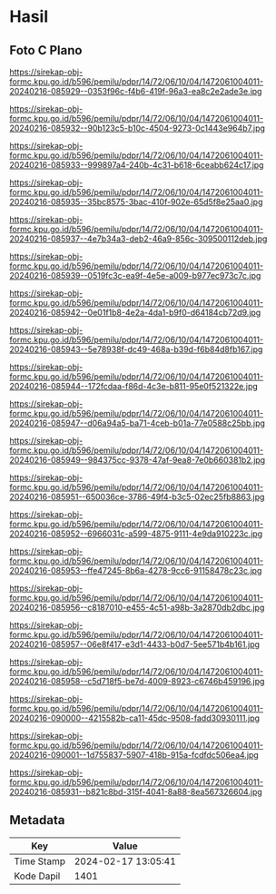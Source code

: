 # Hasil

## Foto C Plano

https://sirekap-obj-formc.kpu.go.id/b596/pemilu/pdpr/14/72/06/10/04/1472061004011-20240216-085929--0353f96c-f4b6-419f-96a3-ea8c2e2ade3e.jpg

https://sirekap-obj-formc.kpu.go.id/b596/pemilu/pdpr/14/72/06/10/04/1472061004011-20240216-085932--90b123c5-b10c-4504-9273-0c1443e964b7.jpg

https://sirekap-obj-formc.kpu.go.id/b596/pemilu/pdpr/14/72/06/10/04/1472061004011-20240216-085933--999897a4-240b-4c31-b618-6ceabb624c17.jpg

https://sirekap-obj-formc.kpu.go.id/b596/pemilu/pdpr/14/72/06/10/04/1472061004011-20240216-085935--35bc8575-3bac-410f-902e-65d5f8e25aa0.jpg

https://sirekap-obj-formc.kpu.go.id/b596/pemilu/pdpr/14/72/06/10/04/1472061004011-20240216-085937--4e7b34a3-deb2-46a9-856c-309500112deb.jpg

https://sirekap-obj-formc.kpu.go.id/b596/pemilu/pdpr/14/72/06/10/04/1472061004011-20240216-085939--0519fc3c-ea9f-4e5e-a009-b977ec973c7c.jpg

https://sirekap-obj-formc.kpu.go.id/b596/pemilu/pdpr/14/72/06/10/04/1472061004011-20240216-085942--0e01f1b8-4e2a-4da1-b9f0-d64184cb72d9.jpg

https://sirekap-obj-formc.kpu.go.id/b596/pemilu/pdpr/14/72/06/10/04/1472061004011-20240216-085943--5e78938f-dc49-468a-b39d-f6b84d8fb167.jpg

https://sirekap-obj-formc.kpu.go.id/b596/pemilu/pdpr/14/72/06/10/04/1472061004011-20240216-085944--172fcdaa-f86d-4c3e-b811-95e0f521322e.jpg

https://sirekap-obj-formc.kpu.go.id/b596/pemilu/pdpr/14/72/06/10/04/1472061004011-20240216-085947--d06a94a5-ba71-4ceb-b01a-77e0588c25bb.jpg

https://sirekap-obj-formc.kpu.go.id/b596/pemilu/pdpr/14/72/06/10/04/1472061004011-20240216-085949--984375cc-9378-47af-9ea8-7e0b660381b2.jpg

https://sirekap-obj-formc.kpu.go.id/b596/pemilu/pdpr/14/72/06/10/04/1472061004011-20240216-085951--650036ce-3786-49f4-b3c5-02ec25fb8863.jpg

https://sirekap-obj-formc.kpu.go.id/b596/pemilu/pdpr/14/72/06/10/04/1472061004011-20240216-085952--6966031c-a599-4875-9111-4e9da910223c.jpg

https://sirekap-obj-formc.kpu.go.id/b596/pemilu/pdpr/14/72/06/10/04/1472061004011-20240216-085953--ffe47245-8b6a-4278-9cc6-91158478c23c.jpg

https://sirekap-obj-formc.kpu.go.id/b596/pemilu/pdpr/14/72/06/10/04/1472061004011-20240216-085956--c8187010-e455-4c51-a98b-3a2870db2dbc.jpg

https://sirekap-obj-formc.kpu.go.id/b596/pemilu/pdpr/14/72/06/10/04/1472061004011-20240216-085957--06e8f417-e3d1-4433-b0d7-5ee571b4b161.jpg

https://sirekap-obj-formc.kpu.go.id/b596/pemilu/pdpr/14/72/06/10/04/1472061004011-20240216-085958--c5d718f5-be7d-4009-8923-c6746b459196.jpg

https://sirekap-obj-formc.kpu.go.id/b596/pemilu/pdpr/14/72/06/10/04/1472061004011-20240216-090000--4215582b-ca11-45dc-9508-fadd30930111.jpg

https://sirekap-obj-formc.kpu.go.id/b596/pemilu/pdpr/14/72/06/10/04/1472061004011-20240216-090001--1d755837-5907-418b-915a-fcdfdc506ea4.jpg

https://sirekap-obj-formc.kpu.go.id/b596/pemilu/pdpr/14/72/06/10/04/1472061004011-20240216-085931--b821c8bd-315f-4041-8a88-8ea567326604.jpg


## Metadata

| Key        | Value               |
| ---------- | ------------------- |
| Time Stamp | 2024-02-17 13:05:41 |
| Kode Dapil | 1401                |



